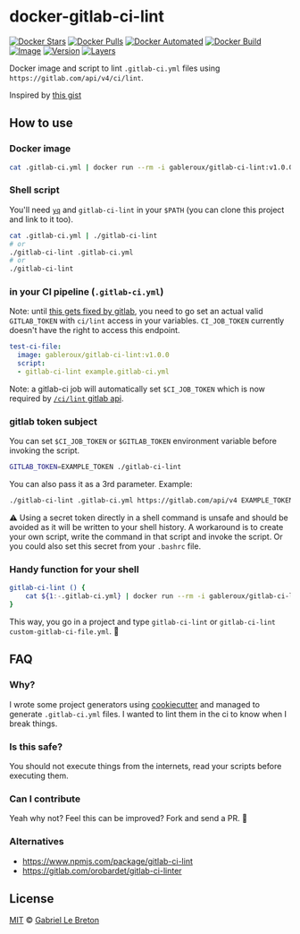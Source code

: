 # docker-gitlab-ci-lint

[![Docker Stars](https://img.shields.io/docker/stars/gableroux/gitlab-ci-lint.svg)](https://hub.docker.com/r/gableroux/gitlab-ci-lint)
[![Docker Pulls](https://img.shields.io/docker/pulls/gableroux/gitlab-ci-lint.svg)](https://hub.docker.com/r/gableroux/gitlab-ci-lint)
[![Docker Automated](https://img.shields.io/docker/automated/gableroux/gitlab-ci-lint.svg)](https://hub.docker.com/r/gableroux/gitlab-ci-lint)
[![Docker Build](https://img.shields.io/docker/build/gableroux/gitlab-ci-lint.svg)](https://hub.docker.com/r/gableroux/gitlab-ci-lint)
[![Image](https://images.microbadger.com/badges/image/gableroux/gitlab-ci-lint.svg)](https://microbadger.com/images/gableroux/gitlab-ci-lint)
[![Version](https://images.microbadger.com/badges/version/gableroux/gitlab-ci-lint.svg)](https://microbadger.com/images/gableroux/gitlab-ci-lint)
[![Layers](https://images.microbadger.com/badges/image/gableroux/gitlab-ci-lint.svg)](https://microbadger.com/images/gableroux/gitlab-ci-lint)

Docker image and script to lint `.gitlab-ci.yml` files using `https://gitlab.com/api/v4/ci/lint`. 

Inspired by [this gist](https://gist.github.com/Betree/56f9669c3adb2a1633429ff321198fff)

## How to use

### Docker image

```bash
cat .gitlab-ci.yml | docker run --rm -i gableroux/gitlab-ci-lint:v1.0.0
```

### Shell script

You'll need [`yq`](https://github.com/mikefarah/yq) and `gitlab-ci-lint` in your `$PATH` (you can clone this project and link to it too).

```bash
cat .gitlab-ci.yml | ./gitlab-ci-lint
# or
./gitlab-ci-lint .gitlab-ci.yml
# or
./gitlab-ci-lint
```

### in your CI pipeline (`.gitlab-ci.yml`)

Note: until [this gets fixed by gitlab](https://gitlab.com/gitlab-org/gitlab/-/issues/336666), you need to go set an actual valid `GITLAB_TOKEN` with `ci/lint` access in your variables. `CI_JOB_TOKEN` currently doesn't have the right to access this endpoint.

```yaml
test-ci-file:
  image: gableroux/gitlab-ci-lint:v1.0.0
  script:
  - gitlab-ci-lint example.gitlab-ci.yml
```

Note: a gitlab-ci job will automatically set `$CI_JOB_TOKEN` which is now required by [`/ci/lint` gitlab api](https://docs.gitlab.com/ce/api/lint.html).

### gitlab token subject

You can set `$CI_JOB_TOKEN` or `$GITLAB_TOKEN` environment variable before invoking the script. 

```bash
GITLAB_TOKEN=EXAMPLE_TOKEN ./gitlab-ci-lint
```

You can also pass it as a 3rd parameter. Example:  

```bash
./gitlab-ci-lint .gitlab-ci.yml https://gitlab.com/api/v4 EXAMPLE_TOKEN
```

:warning: Using a secret token directly in a shell command is unsafe and should be avoided as it will be written to your shell history. A workaround is to create your own script, write the command in that script and invoke the script. Or you could also set this secret from your `.bashrc` file.

### Handy function for your shell

```bash
gitlab-ci-lint () {
	cat ${1:-.gitlab-ci.yml} | docker run --rm -i gableroux/gitlab-ci-lint:v1.0.0
}
```

This way, you go in a project and type `gitlab-ci-lint` or `gitlab-ci-lint custom-gitlab-ci-file.yml`. :tada:

## FAQ

### Why?

I wrote some project generators using [cookiecutter](https://github.com/audreyr/cookiecutter) and managed to generate `.gitlab-ci.yml` files. I wanted to lint them in the ci to know when I break things.

### Is this safe?

You should not execute things from the internets, read your scripts before executing them.

### Can I contribute

Yeah why not? Feel this can be improved? Fork and send a PR. :tada:

### Alternatives

* https://www.npmjs.com/package/gitlab-ci-lint
* https://gitlab.com/orobardet/gitlab-ci-linter

## License

[MIT](LICENSE.md) © [Gabriel Le Breton](https://gableroux.com)
